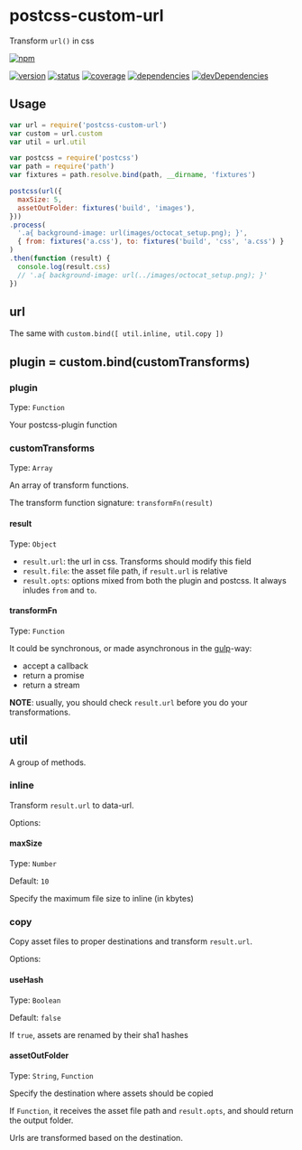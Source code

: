 # postcss-custom-url
Transform `url()` in css

[![npm](https://nodei.co/npm/postcss-custom-url.png?downloads=true)](https://www.npmjs.org/package/postcss-custom-url)

[![version](https://img.shields.io/npm/v/postcss-custom-url.svg)](https://www.npmjs.org/package/postcss-custom-url)
[![status](https://travis-ci.org/zoubin/postcss-custom-url.svg?branch=master)](https://travis-ci.org/zoubin/postcss-custom-url)
[![coverage](https://img.shields.io/coveralls/zoubin/postcss-custom-url.svg)](https://coveralls.io/github/zoubin/postcss-custom-url)
[![dependencies](https://david-dm.org/zoubin/postcss-custom-url.svg)](https://david-dm.org/zoubin/postcss-custom-url)
[![devDependencies](https://david-dm.org/zoubin/postcss-custom-url/dev-status.svg)](https://david-dm.org/zoubin/postcss-custom-url#info=devDependencies)

## Usage

```javascript
var url = require('postcss-custom-url')
var custom = url.custom
var util = url.util

var postcss = require('postcss')
var path = require('path')
var fixtures = path.resolve.bind(path, __dirname, 'fixtures')

postcss(url({
  maxSize: 5,
  assetOutFolder: fixtures('build', 'images'),
}))
.process(
  '.a{ background-image: url(images/octocat_setup.png); }',
  { from: fixtures('a.css'), to: fixtures('build', 'css', 'a.css') }
)
.then(function (result) {
  console.log(result.css)
  // '.a{ background-image: url(../images/octocat_setup.png); }'
})

```

## url

The same with `custom.bind([ util.inline, util.copy ])`

## plugin = custom.bind(customTransforms)

### plugin

Type: `Function`

Your postcss-plugin function

### customTransforms

Type: `Array`

An array of transform functions.

The transform function signature:
`transformFn(result)`

#### result

Type: `Object`

* `result.url`: the url in css. Transforms should modify this field
* `result.file`: the asset file path, if `result.url` is relative
* `result.opts`: options mixed from both the plugin and postcss. It always inludes `from` and `to`.

#### transformFn

Type: `Function`

It could be synchronous,
or made asynchronous in the
[gulp](https://github.com/gulpjs/gulp/blob/master/docs/API.md#async-task-support)-way:

* accept a callback
* return a promise
* return a stream

**NOTE**: usually, you should check `result.url` before you do your transformations.

## util

A group of methods.

### inline

Transform `result.url` to data-url.

Options:

#### maxSize

Type: `Number`

Default: `10`

Specify the maximum file size to inline (in kbytes)

### copy

Copy asset files to proper destinations and transform `result.url`.

Options:

#### useHash

Type: `Boolean`

Default: `false`

If `true`, assets are renamed by their sha1 hashes

#### assetOutFolder

Type: `String`, `Function`

Specify the destination where assets should be copied

If `Function`, it receives the asset file path and `result.opts`,
and should return the output folder.

Urls are transformed based on the destination.

